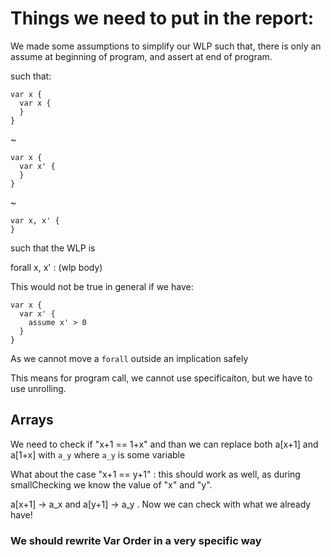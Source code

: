 # Things we need to put in the report:

We made some assumptions to simplify our WLP such that,
there is only an assume at beginning of program, and assert at end of program.

such that:

```
var x {
  var x {
  }
}
```

~

```
var x {
  var x' {
  }
}
```

~

```
var x, x' {
}
```

such that the WLP is

 forall x, x' : (wlp body)


This would not be true in general if we have:

```
var x {
  var x' {
    assume x' > 0
  }
}
```
As we cannot move a `forall` outside an implication safely


This means for program call, we cannot use specificaiton,
but we have to use unrolling.




## Arrays


We need to check if    "x+1 == 1+x" and than we can replace both
  a[x+1] and a[1+x]  with  `a_y`  where `a_y` is some variable


What about the case  "x+1 == y+1" :  this should work as well, as during
smallChecking we know the value of "x" and "y".

a[x+1] -> a_x  and a[y+1] -> a_y   . Now we can check with what we already have!



### We should rewrite Var Order in a very specific way
